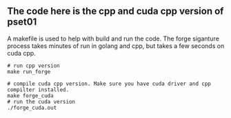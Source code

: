 ## The code here is the cpp and cuda cpp version of pset01

A makefile is used to help with build and run the code. The forge siganture process takes minutes of run in golang and cpp, but takes a few seconds on cuda cpp. 

```
# run cpp version 
make run_forge
```

```
# compile cuda cpp version. Make sure you have cuda driver and cpp compilter installed. 
make forge_cuda
# run the cuda version 
./forge_cuda.out

```